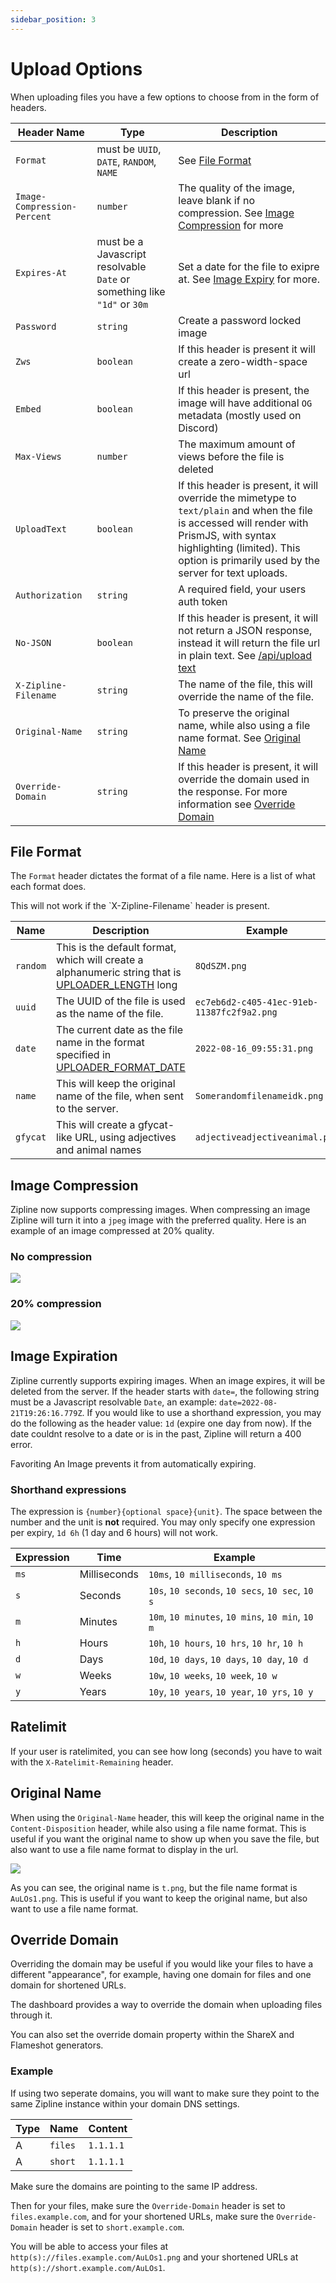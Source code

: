 ```yaml
---
sidebar_position: 3
---
```


# Upload Options

When uploading files you have a few options to choose from in the form of headers.

| Header Name                 | Type                                                                     | Description                                                                                                                                                                                                                        |
| --------------------------- | ------------------------------------------------------------------------ | ---------------------------------------------------------------------------------------------------------------------------------------------------------------------------------------------------------------------------------- |
| `Format`                    | must be `UUID`, `DATE`, `RANDOM`, `NAME`                                 | See [File Format](#file-format)                                                                                                                                                                                                    |
| `Image-Compression-Percent` | `number`                                                                 | The quality of the image, leave blank if no compression. See [Image Compression](#image-compression) for more                                                                                                                      |
| `Expires-At`                | must be a Javascript resolvable `Date` or something like `"1d"` or `30m` | Set a date for the file to exipre at. See [Image Expiry](#image-expiration) for more.                                                                                                                                              |
| `Password`                  | `string`                                                                 | Create a password locked image                                                                                                                                                                                                     |
| `Zws`                       | `boolean`                                                                | If this header is present it will create a zero-width-space url                                                                                                                                                                    |
| `Embed`                     | `boolean`                                                                | If this header is present, the image will have additional `OG` metadata (mostly used on Discord)                                                                                                                                   |
| `Max-Views`                 | `number`                                                                 | The maximum amount of views before the file is deleted                                                                                                                                                                             |
| `UploadText`                | `boolean`                                                                | If this header is present, it will override the mimetype to `text/plain` and when the file is accessed will render with PrismJS, with syntax highlighting (limited). This option is primarily used by the server for text uploads. |
| `Authorization`             | `string`                                                                 | A required field, your users auth token                                                                                                                                                                                            |
| `No-JSON`                   | `boolean`                                                                | If this header is present, it will not return a JSON response, instead it will return the file url in plain text. See [/api/upload text](/docs/api/upload#-ok-text)                                                                |
| `X-Zipline-Filename`        | `string`                                                                 | The name of the file, this will override the name of the file.                                                                                                                                                                     |
| `Original-Name`             | `string`                                                                 | To preserve the original name, while also using a file name format. See [Original Name](#original-name)                                                                                                                            |
| `Override-Domain`           | `string`                                                                 | If this header is present, it will override the domain used in the response. For more information see [Override Domain](#override-domain)                                                                                          |

## File Format

The `Format` header dictates the format of a file name. Here is a list of what each format does.

<Alert type="note">
  This will not work if the `X-Zipline-Filename` header is present.
</Alert>

| Name     | Description                                                                                                                               | Example                                    |
| -------- | ----------------------------------------------------------------------------------------------------------------------------------------- | ------------------------------------------ |
| `random` | This is the default format, which will create a alphanumeric string that is [UPLOADER_LENGTH](/docs/config/uploader#uploader_length) long | `8QdSZM.png`                               |
| `uuid`   | The UUID of the file is used as the name of the file.                                                                                     | `ec7eb6d2-c405-41ec-91eb-11387fc2f9a2.png` |
| `date`   | The current date as the file name in the format specified in [UPLOADER_FORMAT_DATE](/docs/config/uploader#)                               | `2022-08-16_09:55:31.png`                  |
| `name`   | This will keep the original name of the file, when sent to the server.                                                                    | `Somerandomfilenameidk.png`                |
| `gfycat` | This will create a gfycat-like URL, using adjectives and animal names | `adjectiveadjectiveanimal.png` |

## Image Compression

Zipline now supports compressing images. When compressing an image Zipline will turn it into a `jpeg` image with the preferred quality. Here is an example of an image compressed at 20% quality.

### No compression

![](/guides/compression-100.png)

### 20% compression

![](/guides/compression-20.png)

## Image Expiration

Zipline currently supports expiring images.
When an image expires, it will be deleted from the server.
If the header starts with `date=`, the following string must be a Javascript resolvable `Date`, an example: `date=2022-08-21T19:26:16.779Z`.
If you would like to use a shorthand expression, you may do the following as the header value: `1d` (expire one day from now).
If the date couldnt resolve to a date or is in the past, Zipline will return a 400 error.

<Alert type="note">
Favoriting An Image prevents it from automatically expiring.
</Alert>

### Shorthand expressions

The expression is `{number}{optional space}{unit}`. The space between the number and the unit is **not** required. You may only specify one expression per expiry, `1d 6h` (1 day and 6 hours) will not work.

| Expression | Time         | Example                                          |
| ---------- | ------------ | ------------------------------------------------ |
| `ms`       | Milliseconds | `10ms`, `10 milliseconds`, `10 ms`               |
| `s`        | Seconds      | `10s`, `10 seconds`, `10 secs`, `10 sec`, `10 s` |
| `m`        | Minutes      | `10m`, `10 minutes`, `10 mins`, `10 min`, `10 m` |
| `h`        | Hours        | `10h`, `10 hours`, `10 hrs`, `10 hr`, `10 h`     |
| `d`        | Days         | `10d`, `10 days`, `10 days`, `10 day`, `10 d`    |
| `w`        | Weeks        | `10w`, `10 weeks`, `10 week`, `10 w`             |
| `y`        | Years        | `10y`, `10 years`, `10 year`, `10 yrs`, `10 y`   |

## Ratelimit

If your user is ratelimited, you can see how long (seconds) you have to wait with the `X-Ratelimit-Remaining` header.

## Original Name

When using the `Original-Name` header, this will keep the original name in the `Content-Disposition` header, while also using a file name format. This is useful if you want the original name to show up when you save the file, but also want to use a file name format to display in the url.

![](/guides/original-name-1.png)

As you can see, the original name is `t.png`, but the file name format is `AuLOs1.png`. This is useful if you want to keep the original name, but also want to use a file name format.

## Override Domain

Overriding the domain may be useful if you would like your files to have a different "appearance", for example, having one domain for files and one domain for shortened URLs.

<Alert type="note">
  The dashboard provides a way to override the domain when uploading files through it.

  You can also set the override domain property within the ShareX and Flameshot generators.
</Alert>

### Example

If using two seperate domains, you will want to make sure they point to the same Zipline instance within your domain DNS settings.


| Type | Name    | Content   |
| ---- | ------- | --------- |
| A    | `files` | `1.1.1.1` |
| A    | `short` | `1.1.1.1` |

<Alert type="danger">
  Make sure the domains are pointing to the same IP address.
</Alert>

Then for your files, make sure the `Override-Domain` header is set to `files.example.com`, and for your shortened URLs, make sure the `Override-Domain` header is set to `short.example.com`.

You will be able to access your files at `http(s)://files.example.com/AuLOs1.png` and your shortened URLs at `http(s)://short.example.com/AuLOs1`.
